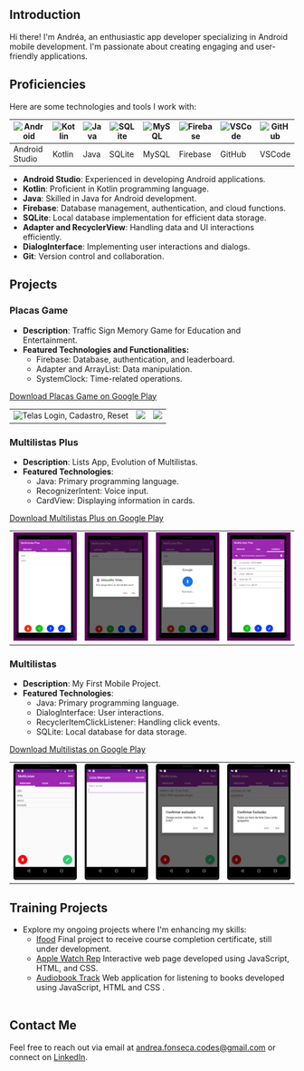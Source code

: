 ## Introduction
Hi there! I'm Andréa, an enthusiastic app developer specializing in Android mobile development. 
I'm passionate about creating engaging and user-friendly applications.

## Proficiencies
Here are some technologies and tools I work with:

| <img src="https://cdn.jsdelivr.net/gh/devicons/devicon/icons/androidstudio/androidstudio-original.svg" alt="Android" width="80" height="80"/> | <img src="https://cdn.jsdelivr.net/gh/devicons/devicon/icons/kotlin/kotlin-original.svg" alt="Kotlin" width="80" height="80"/> | <img src="https://cdn.jsdelivr.net/gh/devicons/devicon/icons/java/java-original.svg" alt="Java" width="90" height="90"/> | <img src="https://cdn.jsdelivr.net/gh/devicons/devicon/icons/sqlite/sqlite-original.svg" alt="SQLite" width="80" height="80"/> | <img src="https://cdn.jsdelivr.net/gh/devicons/devicon/icons/mysql/mysql-original.svg" alt="MySQL" width="80" height="80"/> | <img src="https://cdn.jsdelivr.net/gh/devicons/devicon/icons/firebase/firebase-plain.svg" alt="Firebase" width="80" height="80"/> | <img src="https://cdn.jsdelivr.net/gh/devicons/devicon/icons/github/github-original.svg" alt="VSCode" width="80" height="80"/> | <img src="https://cdn.jsdelivr.net/gh/devicons/devicon/icons/vscode/vscode-original.svg" alt="GitHub" width="60" height="60"/> |
| --- | --- | --- | --- | --- | --- | --- | --- |
| Android Studio | Kotlin | Java | SQLite | MySQL | Firebase | GitHub | VSCode |



- **Android Studio**: Experienced in developing Android applications.
- **Kotlin**: Proficient in Kotlin programming language.
- **Java**: Skilled in Java for Android development.
- **Firebase**: Database management, authentication, and cloud functions.
- **SQLite**: Local database implementation for efficient data storage.
- **Adapter and RecyclerView**: Handling data and UI interactions efficiently.
- **DialogInterface**: Implementing user interactions and dialogs.
- **Git**: Version control and collaboration.

## Projects 
### Placas Game
- **Description**: Traffic Sign Memory Game for Education and Entertainment.<br>
- **Featured Technologies and Functionalities:**
  - Firebase: Database, authentication, and leaderboard.
  - Adapter and ArrayList: Data manipulation.
  - SystemClock: Time-related operations.

[Download Placas Game on Google Play](https://play.google.com/store/apps/details?id=com.deiapp.plakasgame)
  <table>
  <tr>
    <td><img src="https://github.com/DeiaApps/DeiaApps/blob/main/cadastro%20login%20reset.gif" alt="Telas Login, Cadastro, Reset" width="150"/></td>
    <td><img src="https://github.com/DeiaApps/DeiaApps/blob/main/jogo.gif"width="150"/></td>
    <td><img src="https://github.com/DeiaApps/DeiaApps/blob/main/login%20logout%20sobre%20ajuda%20record.gif" width="150"/></td>
  </tr> 
  </table>

### Multilistas Plus
- **Description**: Lists App, Evolution of Multilistas.
- **Featured Technologies**:
  - Java: Primary programming language.
  - RecognizerIntent: Voice input.
  - CardView: Displaying information in cards.

[Download Multilistas Plus on Google Play](https://play.google.com/store/apps/details?id=com.deiaapp.multilistasplus)
  <table>
  <tr>
    <td><img src="https://github.com/DeiaApps/DeiaApps/blob/main/1P.png" alt="Tela padrão inicial" width="150"/></td>
    <td><img src="https://github.com/DeiaApps/DeiaApps/blob/main/2P.png" alt="Tela de exclusão total" width="150"/></td>
    <td><img src="https://github.com/DeiaApps/DeiaApps/blob/main/3P.png" alt="Ativando microfone" width="150"/></td>
    <td><img src="https://github.com/DeiaApps/DeiaApps/blob/main/4P.png" alt="Tela exclusão por seleção" width="150"/></td>
  </tr> 
  </table>


### Multilistas
- **Description**: My First Mobile Project.
- **Featured Technologies**:
  - Java: Primary programming language.
  - DialogInterface: User interactions.
  - RecyclerItemClickListener: Handling click events.
  - SQLite: Local database for data storage.

[Download Multilistas on Google Play](https://play.google.com/store/apps/details?id=com.deiapp.listastarefas)
  <table>
  <tr>
    <td><img src="https://github.com/DeiaApps/DeiaApps/blob/main/mercado.png" alt="Tela padrão inicial" width="150"/></td>
    <td><img src="https://github.com/DeiaApps/DeiaApps/blob/main/add.png" alt="Tela de inserção de " width="150"/></td>
    <td><img src="https://github.com/DeiaApps/DeiaApps/blob/main/divDelOne.png" alt="Tela de exclusão individual" width="150"/></td>
    <td><img src="https://github.com/DeiaApps/DeiaApps/blob/main/DelAll.png" alt="Tela de exclusão total" width="150"/></td>
  </tr> 
  </table>

## Training Projects 
- Explore my ongoing projects where I'm enhancing my skills:
  - [Ifood](https://github.com/DeiaApps/Ifood) Final project to receive course completion certificate,  still under development. 
  - [Apple Watch Rep](https://github.com/DeiaApps/Apple-Watch-Rep) Interactive web page developed using JavaScript, HTML, and CSS.
  - [Audiobook Track](https://github.com/DeiaApps/AudiobookTrack) Web application for listening to books developed using JavaScript, HTML and CSS .
<br><br>

## Contact Me
Feel free to reach out via email at andrea.fonseca.codes@gmail.com or connect on [LinkedIn](https://www.linkedin.com/in/andreaafonseca/).


<!---
AndreaAFonseca/AndreaAFonseca is a ✨ special ✨ repository because its `README.md` (this file) appears on your GitHub profile.
You can click the Preview link to take a look at your changes.
--->
